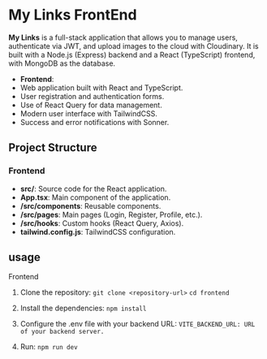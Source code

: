# **My Links FrontEnd**

**My Links** is a full-stack application that allows you to manage users, authenticate via JWT, and upload images to the cloud with Cloudinary. It is built with a Node.js (Express) backend and a React (TypeScript) frontend, with MongoDB as the database.

- **Frontend**:
- Web application built with React and TypeScript.
- User registration and authentication forms.
- Use of React Query for data management.
- Modern user interface with TailwindCSS.
- Success and error notifications with Sonner.

## **Project Structure**

### **Frontend**
- **src/**: Source code for the React application.
- **App.tsx**: Main component of the application.
- **/src/components**: Reusable components.
- **/src/pages**: Main pages (Login, Register, Profile, etc.).
- **/src/hooks**: Custom hooks (React Query, Axios).
- **tailwind.config.js**: TailwindCSS configuration.

## usage

Frontend
1. Clone the repository:
`git clone <repository-url>`
`cd frontend`

2. Install the dependencies:
`npm install`

3. Configure the .env file with your backend URL:
`VITE_BACKEND_URL: URL of your backend server.`

4. Run:
`npm run dev`
